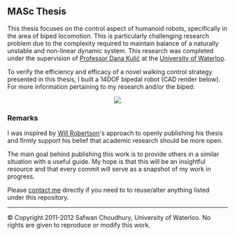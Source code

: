 <!-- Embedded CSS -->
<style type="text/css">
	/* img[alt=center] { float: right; } */
	.center { text-align: center; }
</style>


<!--
Safwan Choudhury, MASc   
Electrical Engineering, Systems & Controls   

Adaptive Systems Laboratory   
University of Waterloo. Ontario, Canada.
-->

## MASc Thesis

This thesis focuses on the control aspect of humanoid robots, specifically in the area of biped locomotion. This is particularly challenging research problem due to the complexity required to maintain balance of a naturally unstable and non-linear dynamic system. This research was completed under the supervision of [Professor Dana Kuli&cacute;][3] at the [University of Waterloo][6]. 

To verify the efficiency and efficacy of a novel walking control strategy presented in this thesis, I built a 14DOF bipedal robot (CAD render below). For more information pertaining to my research and/or the biped:

<!-- Inlining HTML to get image to be centered.. Markdown attempts failed. -->
<!-- [![center](http://safwanc.com/github/gitmasc.png)][1] -->

<div class="center">
	<a href="http://ece.uwaterloo.ca/~schoudhu/">
		<img src="http://safwanc.com/github/gitmasc.png" />
	</a>
</div>

### Remarks

I was inspired by [Will Robertson][5]'s approach to openly publishing his thesis and firmly support his belief that academic research should be more open.  

The main goal behind publishing this work is to provide others in a similar situation with a useful guide. My hope is that this will be an insightful resource and that every commit will serve as a snapshot of my work in progress. 

Please [contact me][4] directly if you need to to reuse/alter anything listed under this repository.

---

&copy; Copyright 2011-2012 Safwan Choudhury, University of Waterloo. No rights are given to reproduce or modify this work. 

<!--
### Timeline

**April 19, 2012** - Started freaking out about thesis and decided to download the standard [UW E-Thesis Template](http://saw.uwaterloo.ca/latex/). 

**June 18, 2011** - Graduated with a [BASc](http://sfwn.in/FyfA) in Electrical Engineering from the University of Waterloo. 

**January 1, 2011** - Accepted to combined BASc/MASc program at the University of Waterloo under the supervision of Supervisor: [Professor Dana Kuli&cacute;][3].
-->

<!--- Link List --> 
[1]: https://ece.uwaterloo.ca/~schoudhu/research/
[2]: https://ece.uwaterloo.ca/~dkulic/
[3]: https://ece.uwaterloo.ca/~dkulic/people-dana.html
[4]: https://ece.uwaterloo.ca/~schoudhu/contact/
[5]: https://github.com/wspr/thesis
[6]: https://www.uwaterloo.ca/